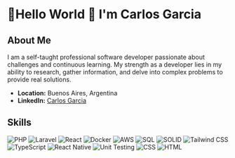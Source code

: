 

# 💫Hello World 👋 I'm Carlos Garcia

## About Me

I am a self-taught professional software developer passionate about challenges and continuous learning. My strength as a developer lies in my ability to research, gather information, and delve into complex problems to provide real solutions.

- **Location:** Buenos Aires, Argentina
- **LinkedIn:** [Carlos Garcia](http://www.linkedin.com/in/carlosgarciadevelop)

## Skills

![PHP](https://img.shields.io/badge/PHP-777BB4?style=for-the-badge&logo=php&logoColor=white)
![Laravel](https://img.shields.io/badge/Laravel-FF2D20?style=for-the-badge&logo=laravel&logoColor=white)
![React](https://img.shields.io/badge/React-61DAFB?style=for-the-badge&logo=react&logoColor=black)
![Docker](https://img.shields.io/badge/Docker-2496ED?style=for-the-badge&logo=docker&logoColor=white)
![AWS](https://img.shields.io/badge/AWS-232F3E?style=for-the-badge&logo=amazon-aws&logoColor=white)
![SQL](https://img.shields.io/badge/SQL-00758F?style=for-the-badge&logo=sql&logoColor=white)
![SOLID](https://img.shields.io/badge/SOLID-5A67D8?style=for-the-badge&logo=solid&logoColor=white)
![Tailwind CSS](https://img.shields.io/badge/Tailwind%20CSS-38B2AC?style=for-the-badge&logo=tailwind-css&logoColor=white)
![TypeScript](https://img.shields.io/badge/TypeScript-3178C6?style=for-the-badge&logo=typescript&logoColor=white)
![React Native](https://img.shields.io/badge/React%20Native-61DAFB?style=for-the-badge&logo=react&logoColor=black)
![Unit Testing](https://img.shields.io/badge/Unit%20Testing-6DB33F?style=for-the-badge&logo=testing-library&logoColor=white)
![CSS](https://img.shields.io/badge/CSS-1572B6?style=for-the-badge&logo=css3&logoColor=white)
![HTML](https://img.shields.io/badge/HTML-E34F26?style=for-the-badge&logo=html5&logoColor=white)
